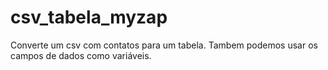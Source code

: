 # csv_tabela_myzap
 Converte um csv com contatos para um tabela. Tambem podemos usar os campos de dados como variáveis.
